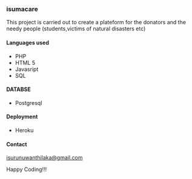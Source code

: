 ### isumacare

This project is carried out to create a plateform for the donators and the needy people (students,victims of natural disasters etc)

#### Languages used
* PHP
* HTML 5
* Javasript
* SQL

#### DATABSE
* Postgresql

#### Deployment
* Heroku

#### Contact

isurunuwanthilaka@gmail.com

Happy Coding!!!
